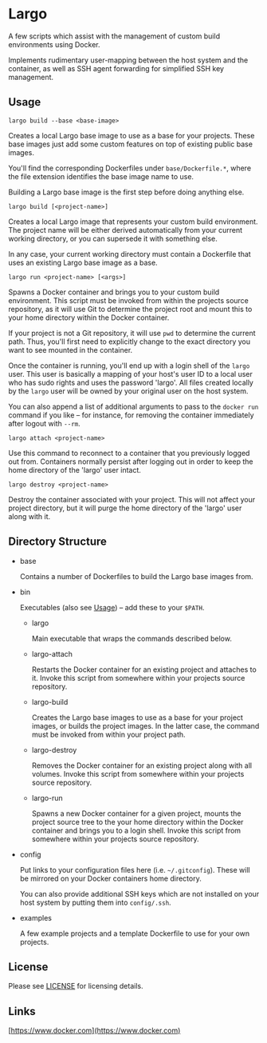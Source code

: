 # Largo

A few scripts which assist with the management of custom build environments
using Docker.

Implements rudimentary user-mapping between the host system and the container,
as well as SSH agent forwarding for simplified SSH key management.

## <a name="usage"></a>Usage

    largo build --base <base-image>

Creates a local Largo base image to use as a base for your projects. These base
images just add some custom features on top of existing public base images.

You'll find the corresponding Dockerfiles under `base/Dockerfile.*`, where the
file extension identifies the base image name to use.

Building a Largo base image is the first step before doing anything else.

    largo build [<project-name>]

Creates a local Largo image that represents your custom build environment. The
project name will be either derived automatically from your current working
directory, or you can supersede it with something else.

In any case, your current working directory must contain a Dockerfile that uses
an existing Largo base image as a base.

    largo run <project-name> [<args>]

Spawns a Docker container and brings you to your custom build environment. This
script must be invoked from within the projects source repository, as it will
use Git to determine the project root and mount this to your home directory
within the Docker container.

If your project is not a Git repository, it will use `pwd` to determine the
current path. Thus, you'll first need to explicitly change to the exact
directory you want to see mounted in the container.

Once the container is running, you'll end up with a login shell of the `largo`
user. This user is basically a mapping of your host's user ID to a local user
who has sudo rights and uses the password 'largo'. All files created locally by
the `largo` user will be owned by your original user on the host system.

You can also append a list of additional arguments to pass to the `docker run`
command if you like – for instance, for removing the container immediately
after logout with `--rm`.

    largo attach <project-name>

Use this command to reconnect to a container that you previously logged out
from. Containers normally persist after logging out in order to keep the home
directory of the 'largo' user intact.

    largo destroy <project-name>

Destroy the container associated with your project. This will not affect your
project directory, but it will purge the home directory of the 'largo' user
along with it.

## <a name="dirstruct"></a>Directory Structure

* base

  Contains a number of Dockerfiles to build the Largo base images from.

* bin

  Executables (also see [Usage](#usage)) – add these to your `$PATH`.

  * largo

    Main executable that wraps the commands described below.

  * largo-attach

    Restarts the Docker container for an existing project and attaches to it.
    Invoke this script from somewhere within your projects source repository.

  * largo-build

    Creates the Largo base images to use as a base for your project images, or
    builds the project images. In the latter case, the command must be invoked
    from within your project path.

  * largo-destroy

    Removes the Docker container for an existing project along with all volumes.
    Invoke this script from somewhere within your projects source repository.

  * largo-run

    Spawns a new Docker container for a given project, mounts the project source
    tree to the your home directory within the Docker container and brings you
    to a login shell. Invoke this script from somewhere within your projects
    source repository.

* config

  Put links to your configuration files here (i.e. `~/.gitconfig`). These will
  be mirrored on your Docker containers home directory.

  You can also provide additional SSH keys which are not installed on your host
  system by putting them into `config/.ssh`.

* examples

  A few example projects and a template Dockerfile to use for your own projects.

## License

Please see [LICENSE](/LICENSE) for licensing details.

## Links

[https://www.docker.com](https://www.docker.com)
